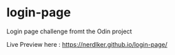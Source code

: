 # login-page
Login page challenge fromt the Odin project

Live Preview here : https://nerdlker.github.io/login-page/

